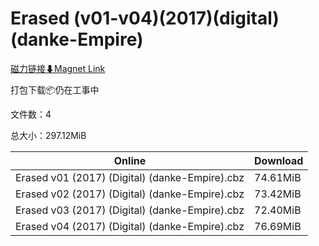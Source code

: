 # Erased (v01-v04)(2017)(digital)(danke-Empire)

[磁力链接⬇Magnet Link](magnet:?xt=urn:btih:93cd3c6809f1fe00fcf4834c8afa6710089f0b19&dn=Erased%20%28v01-v04%29%282017%29%28digital%29%28danke-Empire%29)

打包下载📦仍在工事中

文件数：4

总大小：297.12MiB

Online | Download
--- | ---
Erased v01 (2017) (Digital) (danke-Empire).cbz | 74.61MiB
Erased v02 (2017) (Digital) (danke-Empire).cbz | 73.42MiB
Erased v03 (2017) (Digital) (danke-Empire).cbz | 72.40MiB
Erased v04 (2017) (Digital) (danke-Empire).cbz | 76.69MiB